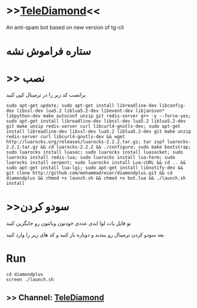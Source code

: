 # >>[TeleDiamond](http://telegram.me/Telediamondch)<<
An anti-spam bot based on new version of tg-cli


# ستاره فراموش نشه

# >> نصب
برانصب کد زیر را در ترمینال کپی کنید
```
sudo apt-get update; sudo apt-get install libreadline-dev libconfig-dev libssl-dev lua5.2 liblua5.2-dev libevent-dev libjansson* libpython-dev make autoconf unzip git redis-server g++ -y --force-yes; sudo apt-get install libreadline-dev libssl-dev lua5.2 liblua5.2-dev git make unzip redis-server curl libcurl4-gnutls-dev; sudo apt-get install libreadline-dev libssl-dev lua5.2 liblua5.2-dev git make unzip redis-server curl libcurl4-gnutls-dev && wget http://luarocks.org/releases/luarocks-2.2.2.tar.gz; tar zxpf luarocks-2.2.2.tar.gz && cd luarocks-2.2.2 && ./configure; sudo make bootstrap; sudo luarocks install luasec; sudo luarocks install luasocket; sudo luarocks install redis-lua; sudo luarocks install lua-term; sudo luarocks install serpent; sudo luarocks install Lua-cURL && cd .. && sudo apt-get install lua-lgi; sudo apt-get install libnotify-dev && git clone http://github.com/mohammadrezar/diamondplus.git && cd diamondplus && chmod +x launch.sh && chmod +x bot.lua && ./launch.sh install
```

# >>سودو کردن

تو فایل بات لوا ایدی عددی خودتون وباتتون رو جایگزین کنید


بعد سودو کردن ترمینال رو ببندید و دوباره باز کنید و کد های زیر را وارد کنید
# Run
```
cd diamondplus
screen ./launch.sh
```

## >> Channel: [TeleDiamond](http://telegram.me/telediamondch)
